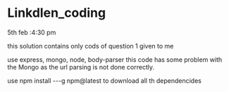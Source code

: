 # Linkdlen_coding
5th feb  :4:30 pm


this solution contains only cods of question 1 
given to me 

use express, mongo, node, body-parser
this code has some problem with the Mongo as the url parsing is not done correctly.

use     npm install ---g npm@latest to download all th dependencides 

